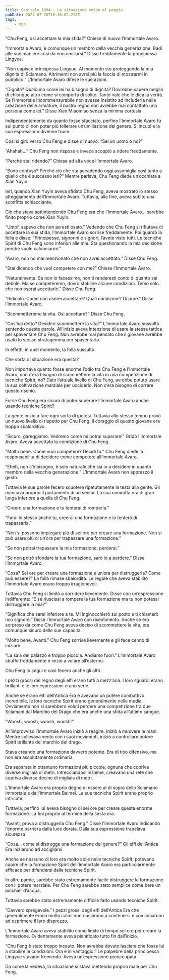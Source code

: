 ```yaml
---
title: Capitolo 1904 - La situazione volge al peggio
pubDate: 2024-07-28T16:36:02.214Z
tags:
    - mga
---
```


“Chu Feng, osi accettare la mia sfida?” Chiese di nuovo l’Immortale Avaro.

“Immortale Avaro, è comunque un membro della vecchia generazione. Badi alle sue maniere così da non umiliarsi.” Disse freddamente la principessa Lingyue.

“Non capisce principessa Lingyue. Al momento sto proteggendo la mia dignità di Sciamano. Altrimenti non avrei più la faccia di mostrarmi in pubblico.” L’Immortale Avaro difese le sue azioni.

“Dignità? Qualcuno come lei ha bisogno di dignità? Dovrebbe sapere meglio di chiunque altro come si comporta di solito. Tanto vale che le dica la verità. Se l’Immortale Incommensurabile non avesse insistito ad includerla nella creazione delle armature, il nostro regno non avrebbe mai contattato una persona come lei.” Disse Xian Miaomiao senza la minima cortesia.

Indipendentemente da quanto fosse sfacciato, perfino l’Immortale Avaro fu sul punto di non poter più tollerare un’umiliazione del genere. Si incupì e la sua espressione divenne truce.

Così si girò verso Chu Feng e disse di nuovo: “Sei un uomo o no?”

“Ahahah…” Chu Feng non rispose e invece scoppiò a ridere freddamente.

“Perché stai ridendo?” Chiese ad alta voce l’Immortale Avaro.

“Sono confuso? Perché ciò che sta accadendo oggi assomiglia così tanto a quello che è successo ieri?” Mentre parlava, Chu Feng diede un’occhiata a Xian Yuyin.

Ieri, quando Xian Yuyin aveva sfidato Chu Feng, aveva mostrato lo stesso atteggiamento dell’Immortale Avaro. Tuttavia, alla fine, aveva subìto una sconfitta schiacciante.

Ciò che stava sottintendendo Chu Feng era che l’Immortale Avaro… sarebbe finito proprio come Xian Yuyin.

“Umpf, sapevo che non avresti osato.” Vedendo che Chu Feng si rifiutava di accettare la sua sfida, l’Immortale Avaro sorrise freddamente. Poi guardò la folla e disse: “Principesse, signorini e signori, l’avete visto tutti. Le tecniche Spirit di Chu Feng sono inferiori alle mie. Sta questionando la mia decisione perché vuole calunniarmi.”

“Avaro, non ho mai menzionato che non avrei accettato.” Disse Chu Feng.

“Stai dicendo che vuoi competere con me?” Chiese l’Immortale Avaro.

“Naturalmente. Se non lo facessimo, non ti renderesti conto di quanto sei debole. Ma se competeremo, dovrò stabilire alcune condizioni. Temo solo che non oserai accettarle.” Disse Chu Feng.

“Ridicolo. Come non oserei accettare? Quali condizioni? Dì pure.” Disse l’Immortale Avaro.

“Scommetteremo la vita. Osi accettare?” Disse Chu Feng.

“Cos’hai detto? Desideri scommettere la vita?” L’Immortale Avaro sussultò sentendo queste parole. All’inizio aveva intenzione di usare la stessa tattica per spaventare Chu Feng. Non avrebbe mai pensato che il giovane avrebbe usato lo stesso stratagemma per spaventarlo.

In effetti, in quel momento, la folla sussultò.

Che sorta di situazione era questa?

Non importava quanto fosse enorme l’odio tra Chu Feng e l’Immortale Avaro, non c’era bisogno di scommettere la vita in una competizione di tecniche Spirit, no? Dato l’attuale livello di Chu Feng, avrebbe potuto usare la sua coltivazione marziale per ucciderlo. Non c’era bisogno di correre questo rischio.

Forse Chu Feng era sicuro di poter superare l’Immortale Avaro anche usando tecniche Spirit?

La gente iniziò a fare ogni sorta di ipotesi. Tuttavia allo stesso tempo provò un nuovo livello di rispetto per Chu Feng. Il coraggio di questo giovane era troppo sbalorditivo.

“Sicuro, gareggiamo. Vedremo come mi potrai superare!” Gridò l’Immortale Avaro. Aveva accettato la condizione di Chu Feng.

“Molto bene. Come vuoi competere? Decidi tu.” Chu Feng diede la responsabilità di decidere come competere all’Immortale Avaro.

“Eheh, non c’è bisogno, è solo naturale che sia io a decidere in quanto membro della vecchia generazione.” L’Immortale Avaro non apprezzò il gesto.

Tuttavia le sue parole fecero scuotere ripetutamente la testa alla gente. Gli mancava proprio il portamento di un senior. La sua condotta era di gran lunga inferiore a quella di Chu Feng.

“Creerò una formazione e tu tenterai di romperla.”

“Farai lo stesso anche tu, creerai una formazione e io tenterò di trapassarla.”

“Non si possono impiegare più di sei ore per creare una formazione. Non si può usare più di un’ora per trapassare una formazione.”

“Se non potrai trapassare la mia formazione, perderai.”

“Se non potrò sfondare la tua formazione, sarò io a perdere.” Disse l’Immortale Avaro.

“Cosa? Sei ore per creare una formazione e un’ora per distruggerla? Come può essere?” La folla rimase sbalordita. Le regole che aveva stabilito l’Immortale Avaro erano troppo irragionevoli.

Tuttavia Chu Feng si limitò a sorridere lievemente. Disse con un’espressione indifferente: “E se riuscissi a rompere la tua formazione ma tu non potessi distruggere la mia?”

“Significa che sarei inferiore a te. Mi inginocchierò sul posto e ti chiamerò mio signore.” Disse l’Immortale Avaro con risentimento. Anche se era sorpreso da come Chu Feng aveva deciso di scommettere la vita, era comunque sicuro delle sue capacità.

“Molto bene. Avanti.” Chu Feng sorrise lievemente e gli fece cenno di iniziare.

“La sala del palazzo è troppo piccola. Andiamo fuori.” L’Immortale Avaro sbuffò freddamente e iniziò a volare all’esterno.

Chu Feng lo seguì e così fecero anche gli altri.

I pezzi grossi del regno degli elfi erano tutti a mezz’aria. I loro sguardi erano brillanti e le loro espressioni erano serie.

Anche se erano elfi dell’Antica Era e avevano un potere combattivo incredibile, le loro tecniche Spirit erano generalmente nella media. Ovviamente non si sarebbero voluti perdere una competizione tra due Sciamani dal Marchio del Drago che era anche una sfida all’ultimo sangue.

“Woosh, woosh, woosh, woosh!”

All’improvviso l’Immortale Avaro iniziò a reagire. Iniziò a muovere le mani. Mentre sollevava vento con i suoi movimenti, iniziò a controllare potere Spirit brillante del marchio del drago.

Stava creando una formazione davvero potente. Era di tipo difensivo, ma non era assolutamente ordinaria.

Era separata in ottantuno formazioni più piccole, ognuna che copriva diverse migliaia di metri. Intrecciandosi insieme, creavano una rete che copriva diverse decine di migliaia di metri.

L’Immortale Avaro era proprio degno di essere al di sopra dello Sciamano Immortale e dell’Immortale Baimei. Le sue tecniche Spirit erano proprio intricate.

Tuttavia, perfino lui aveva bisogno di sei ore per creare questa enorme formazione. La finì proprio al termine della sesta ora.

“Avanti, prova a distruggerla Chu Feng.” Disse l’Immortale Avaro indicando l’enorme barriera dalla luce dorata. Dalla sua espressione trapelava sicurezza.

“Cosa… come si distrugge una formazione del genere?” Gli elfi dell’Antica Era iniziarono ad accigliarsi.

Anche se nessuno di loro era molto abile nelle tecniche Spirit, potevano capire che la formazione Spirit dell’Immortale Avaro era particolarmente efficace per difendersi dalle tecniche Spirit.

In altre parole, sarebbe stato estremamente facile distruggere la formazione con il potere marziale. Per Chu Feng sarebbe stato semplice come bere un bicchier d’acqua.

Tuttavia sarebbe stato estremamente difficile farlo usando tecniche Spirit.

“Davvero spregevole.” I pezzi grossi degli elfi dell’Antica Era che generalmente erano molto calmi non riuscirono a contenersi e cominciarono ad esprimere il loro disprezzo.

L’Immortale Avaro aveva stabilito come limite di tempo sei ore per creare la formazione. Evidentemente aveva pianificato tutto fin dall’inizio.

“Chu Feng è stato troppo incauto. Non avrebbe dovuto lasciare che fosse lui a stabilire le condizioni. Ora è in vantaggio.” Le palpebre della principessa Lingyue stavano fremendo. Aveva un’espressione preoccupata.

Da come la vedeva, la situazione si stava mettendo proprio male per Chu Feng.



